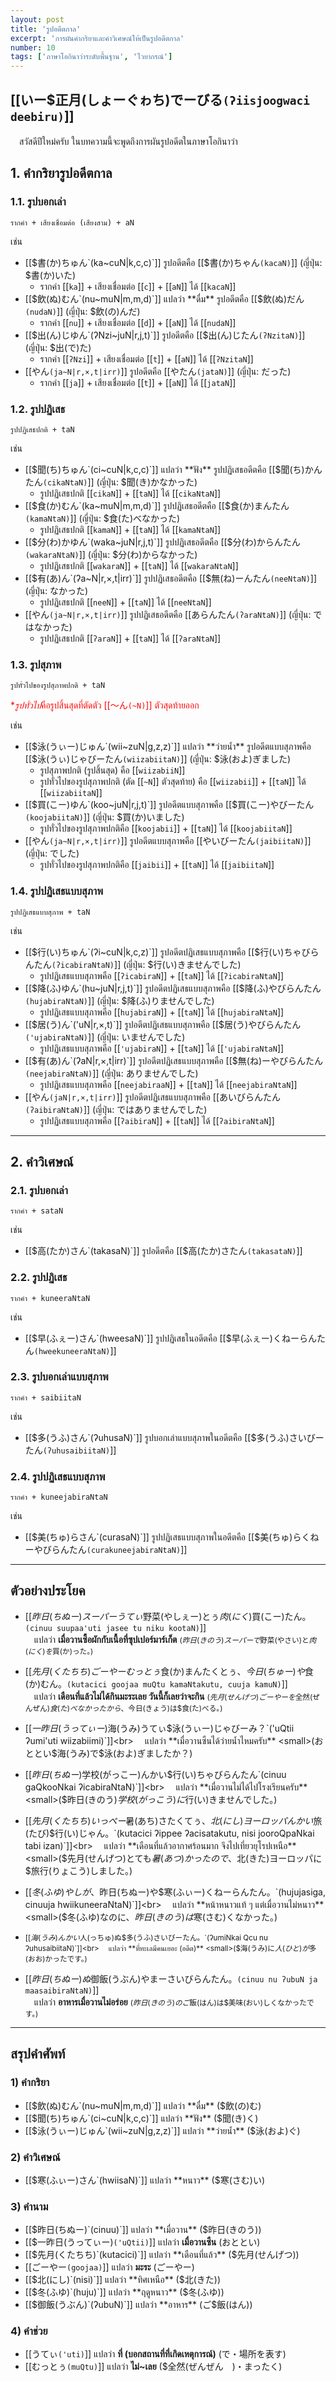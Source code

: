 ```yaml
---
layout: post
title: 'รูปอดีตกาล'
excerpt: 'การผันคำกริยาและคำวิเศษณ์ให้เป็นรูปอดีตกาล'
number: 10
tags: ['ภาษาโอกินาว่าระดับพื้นฐาน', 'ไวยากรณ์']
---
```


## [[いー$正月(しょーぐゎち)でーびる`(ʔiisjoogwaci deebiru)`]]

　สวัสดีปีใหม่ครับ ในบทความนี้จะพูดถึงการผันรูปอดีตในภาษาโอกินาว่า

## 1. คำกริยารูปอดีตกาล

### 1.1. รูปบอกเล่า

```ryu
รากคำ + เสียงเชื่อมต่อ (เสียงสาม) + aN
```

เช่น
- [[$書(か)ちゅん`(ka~cuN|k,c,c)`]] รูปอดีตคือ [[$書(か)ちゃん`(kacaN)`]] (ญี่ปุ่น: $書(か)いた)
    - รากคำ [[`ka`]] + เสียงเชื่อมต่อ [[`c`]] + [[`aN`]] ได้ [[`kacaN`]]
- [[$飲(ぬ)むん`(nu~muN|m,m,d)`]] แปลว่า **ดื่ม** รูปอดีตคือ [[$飲(ぬ)だん`(nudaN)`]] (ญี่ปุ่น: $飲(の)んだ)
    - รากคำ [[`nu`]] + เสียงเชื่อมต่อ [[`d`]] + [[`aN`]] ได้ [[`nudaN`]]
- [[$出(ん)じゆん`(ʔNzi~juN|r,j,t)`]] รูปอดีตคือ [[$出(ん)じたん`(ʔNzitaN)`]] (ญี่ปุ่น: $出(で)た)
    - รากคำ [[`ʔNzi`]] + เสียงเชื่อมต่อ [[`t`]] + [[`aN`]] ได้ [[`ʔNzitaN`]]
- [[やん`(ja~N|r,×,t|irr)`]] รูปอดีตคือ [[やたん`(jataN)`]] (ญี่ปุ่น: だった)
    - รากคำ [[`ja`]] + เสียงเชื่อมต่อ [[`t`]] + [[`aN`]] ได้ [[`jataN`]]

### 1.2. รูปปฏิเสธ

```ryu
รูปปฏิเสธปกติ + taN
```

เช่น
- [[$聞(ち)ちゅん`(ci~cuN|k,c,c)`]] แปลว่า **ฟัง** รูปปฏิเสธอดีตคือ [[$聞(ち)かんたん`(cikaNtaN)`]] (ญี่ปุ่น: $聞(き)かなかった)
    - รูปปฏิเสธปกติ [[`cikaN`]] + [[`taN`]] ได้ [[`cikaNtaN`]]
- [[$食(か)むん`(ka~muN|m,m,d)`]] รูปปฏิเสธอดีตคือ [[$食(か)まんたん`(kamaNtaN)`]] (ญี่ปุ่น: $食(た)べなかった)
    - รูปปฏิเสธปกติ [[`kamaN`]] + [[`taN`]] ได้ [[`kamaNtaN`]]
- [[$分(わ)かゆん`(waka~juN|r,j,t)`]] รูปปฏิเสธอดีตคือ [[$分(わ)からんたん`(wakaraNtaN)`]] (ญี่ปุ่น: $分(わ)からなかった)
    - รูปปฏิเสธปกติ [[`wakaraN`]] + [[`taN`]] ได้ [[`wakaraNtaN`]]
- [[$有(あ)ん`(ʔa~N|r,×,t|irr)`]] รูปปฏิเสธอดีตคือ [[$無(ね)ーんたん`(neeNtaN)`]] (ญี่ปุ่น: なかった)
    - รูปปฏิเสธปกติ [[`neeN`]] + [[`taN`]] ได้ [[`neeNtaN`]]
- [[やん`(ja~N|r,×,t|irr)`]] รูปปฏิเสธอดีตคือ [[あらんたん`(ʔaraNtaN)`]] (ญี่ปุ่น: ではなかった)
    - รูปปฏิเสธปกติ [[`ʔaraN`]] + [[`taN`]] ได้ [[`ʔaraNtaN`]]

### 1.3. รูปสุภาพ

```ryu
รูปทั่วไปของรูปสุภาพปกติ + taN
```
<span style="color: red;">\**รูปทั่วไป*คือรูปสิ้นสุดที่ตัดตัว [[～ん`(~N)`]] ตัวสุดท้ายออก</span>

เช่น
- [[$泳(うぃー)じゅん`(wii~zuN|g,z,z)`]] แปลว่า **ว่ายน้ำ** รูปอดีตแบบสุภาพคือ [[$泳(うぃ)じゃびーたん`(wiizabiitaN)`]] (ญี่ปุ่น: $泳(およ)ぎました)
    - รูปสุภาพปกติ (รูปสิ้นสุด) คือ [[`wiizabiiN`]]
    - รูปทั่วไปของรูปสุภาพปกติ (ตัด [[`~N`]] ตัวสุดท้าย) คือ [[`wiizabii`]] + [[`taN`]] ได้ [[`wiizabiitaN`]]
- [[$買(こー)ゆん`(koo~juN|r,j,t)`]] รูปอดีตแบบสุภาพคือ [[$買(こー)やびーたん`(koojabiitaN)`]] (ญี่ปุ่น: $買(か)いました)
    - รูปทั่วไปของรูปสุภาพปกติคือ [[`koojabii`]] + [[`taN`]] ได้ [[`koojabiitaN`]]
- [[やん`(ja~N|r,×,t|irr)`]] รูปอดีตแบบสุภาพคือ [[やいびーたん`(jaibiitaN)`]] (ญี่ปุ่น: でした)
    - รูปทั่วไปของรูปสุภาพปกติคือ [[`jaibii`]] + [[`taN`]] ได้ [[`jaibiitaN`]]

### 1.4. รูปปฏิเสธแบบสุภาพ

```ryu
รูปปฏิเสธแบบสุภาพ + taN
```

เช่น
- [[$行(い)ちゅん`(ʔi~cuN|k,c,z)`]] รูปอดีตปฏิเสธแบบสุภาพคือ [[$行(い)ちゃびらんたん`(ʔicabiraNtaN)`]] (ญี่ปุ่น: $行(い)きませんでした)
    - รูปปฏิเสธแบบสุภาพคือ [[`ʔicabiraN`]] + [[`taN`]] ได้ [[`ʔicabiraNtaN`]]
- [[$降(ふ)ゆん`(hu~juN|r,j,t)`]] รูปอดีตปฏิเสธแบบสุภาพคือ [[$降(ふ)やびらんたん`(hujabiraNtaN)`]] (ญี่ปุ่น: $降(ふ)りませんでした)
    - รูปปฏิเสธแบบสุภาพคือ [[`hujabiraN`]] + [[`taN`]] ได้ [[`hujabiraNtaN`]]
- [[$居(う)ん`('uN|r,×,t)`]] รูปอดีตปฏิเสธแบบสุภาพคือ [[$居(う)やびらんたん`('ujabiraNtaN)`]] (ญี่ปุ่น: いませんでした)
    - รูปปฏิเสธแบบสุภาพคือ [[`'ujabiraN`]] + [[`taN`]] ได้ [[`'ujabiraNtaN`]]
- [[$有(あ)ん`(ʔaN|r,×,t|irr)`]] รูปอดีตปฏิเสธแบบสุภาพคือ [[$無(ね)ーやびらんたん`(neejabiraNtaN)`]] (ญี่ปุ่น: ありませんでした)
    - รูปปฏิเสธแบบสุภาพคือ [[`neejabiraaN`]] + [[`taN`]] ได้ [[`neejabiraNtaN`]]
- [[やん`(jaN|r,×,t|irr)`]] รูปอดีตปฏิเสธแบบสุภาพคือ [[あいびらんたん`(ʔaibiraNtaN)`]] (ญี่ปุ่น: ではありませんでした)
    - รูปปฏิเสธแบบสุภาพคือ [[`ʔaibiraN`]] + [[`taN`]] ได้ [[`ʔaibiraNtaN`]]

---

## 2. คำวิเศษณ์

### 2.1. รูปบอกเล่า

```ryu
รากคำ + sataN
```

เช่น
- [[$高(たか)さん`(takasaN)`]] รูปอดีตคือ [[$高(たか)さたん`(takasataN)`]]

### 2.2. รูปปฏิเสธ

```ryu
รากคำ + kuneeraNtaN
```

เช่น
- [[$早(ふぇー)さん`(hweesaN)`]] รูปปฏิเสธในอดีตคือ [[$早(ふぇー)くねーらんたん`(hweekuneeraNtaN)`]]

### 2.3. รูปบอกเล่าแบบสุภาพ

```ryu
รากคำ + saibiitaN
```

เช่น
- [[$多(うふ)さん`(ʔuhusaN)`]] รูปบอกเล่าแบบสุภาพในอดีตคือ [[$多(うふ)さいびーたん`(ʔuhusaibiitaN)`]]

### 2.4. รูปปฏิเสธแบบสุภาพ

```ryu
รากคำ + kuneejabiraNtaN
```

เช่น
- [[$美(ちゅ)らさん`(curasaN)`]] รูปปฏิเสธแบบสุภาพในอดีตคือ [[$美(ちゅ)らくねーやびらんたん`(curakuneejabiraNtaN)`]]

---

## ตัวอย่างประโยค

- [[$昨日(ちぬー)スーパーうてぃ$野菜(やしぇー)とぅ$肉(にく)$買(こー)たん。`(cinuu suupaa'uti jasee tu niku kootaN)`]]<br>
    　แปลว่า **เมื่อวานซื้อผักกับเนื้อที่ซุปเปอร์มาร์เก็ต** <small>($昨日(きのう)スーパーで$野菜(やさい)と$肉(にく)を$買(か)った。)</small>

- [[$先月(くたちち)ごーやーむっとぅ$食(か)まんたくとぅ、$今日(ちゅー)や$食(か)むん。`(kutacici goojaa muQtu kamaNtakutu, cuuja kamuN)`]]<br>
    　แปลว่า **เดือนที่แล้วไม่ได้กินมะระเลย วันนี้ก็เลยว่าจะกิน** <small>($先月(せんげつ)ごーやーを$全然(ぜんぜん)$食(た)べなかったから、$今日(きょう)は$食(た)べる。)</small>

- [[$一昨日(うってぃー)$海(うみ)うてぃ$泳(うぃー)じゃびーみ？`('uQtii ʔumi'uti wiizabiimi)`]]<br>
    　แปลว่า **เมื่อวานซืนได้ว่ายน้ำไหมครับ** <small>(おととい$海(うみ)で$泳(およ)ぎましたか？)</small>

- [[$昨日(ちぬー)$学校(がっこー)んかい$行(い)ちゃびらんたん`(cinuu gaQkooNkai ʔicabiraNtaN)`]]<br>
    　แปลว่า **เมื่อวานไม่ได้ไปโรงเรียนครับ** <small>($昨日(きのう)$学校(がっこう)に$行(い)きませんでした。)</small>

- [[$先月(くたちち)いっぺー$暑(あち)さたくてぅ、$北(にし)ヨーロッパんかい$旅(たび)$行(い)じゃん。`(kutacici ʔippee ʔacisatakutu, nisi jooroQpaNkai tabi izan)`]]<br>
    　แปลว่า **เดือนที่แล้วอากาศร้อนมาก จึงไปเที่ยวยุโรปเหนือ** <small>($先月(せんげつ)とても$暑(あつ)かったので、$北(きた)ヨーロッパに$旅行(りょこう)しました。)</small>

- [[$冬(ふゆ)やしが、$昨日(ちぬー)や$寒(ふぃー)くねーらんたん。`(hujujasiga, cinuuja hwiikuneeraNtaN)`]]<br>
    　แปลว่า **หน้าหนาวแท้ ๆ แต่เมื่อวานไม่หนาว** <small>($冬(ふゆ)なのに、$昨日(きのう)は$寒(さむ)くなかった。)<small>

- [[$海(うみ)んかい$人(っちゅ)ぬ$多(うふ)さいびーたん。`(ʔumiNkai Qcu nu ʔuhusaibiitaN)`]]<br>
    　แปลว่า **ที่ทะเลมีคนเยอะ (อดีต)** <small>($海(うみ)に$人(ひと)が$多(おお)かったです。)</small>

- [[$昨日(ちぬー)ぬ$御飯(うぶん)やまーさいびらんたん。`(cinuu nu ʔubuN ja maasaibiraNtaN)`]]<br>
    　แปลว่า **อาหารเมื่อวานไม่อร่อย** <small>($昨日(きのう)のご$飯(はん)は$美味(おい)しくなかったです。)</small>

---

## สรุปคำศัพท์

### 1) คำกริยา

- [[$飲(ぬ)むん`(nu~muN|m,m,d)`]] แปลว่า **ดื่ม** ($飲(の)む)
- [[$聞(ち)ちゅん`(ci~cuN|k,c,c)`]] แปลว่า **ฟัง** ($聞(き)く)
- [[$泳(うぃー)じゅん`(wii~zuN|g,z,z)`]] แปลว่า **ว่ายน้ำ** ($泳(およ)ぐ)

### 2) คำวิเศษณ์

- [[$寒(ふぃー)さん`(hwiisaN)`]] แปลว่า **หนาว** ($寒(さむ)い)

### 3) คำนาม

- [[$昨日(ちぬー)`(cinuu)`]] แปลว่า **เมื่อวาน** ($昨日(きのう))
- [[$一昨日(うってぃー)`('uQtii)`]] แปลว่า **เมื่อวานซืน** (おととい)
- [[$先月(くたちち)`(kutacici)`]] แปลว่า **เดือนที่แล้ว** ($先月(せんげつ))
- [[ごーやー`(goojaa)`]] แปลว่า **มะระ** (ごーやー)
- [[$北(にし)`(nisi)`]] แปลว่า **ทิศเหนือ** ($北(きた))
- [[$冬(ふゆ)`(huju)`]] แปลว่า **ฤดูหนาว** ($冬(ふゆ))
- [[$御飯(うぶん)`(ʔubuN)`]] แปลว่า **อาหาร** (ご$飯(はん))

### 4) คำช่วย

- [[うてぃ`('uti)`]] แปลว่า **ที่ (บอกสถานที่ที่เกิดเหตุการณ์)** (で・場所を表す)
- [[むっとぅ`(muQtu)`]] แปลว่า **ไม่~เลย** ($全然(ぜんぜん　)・まったく)
